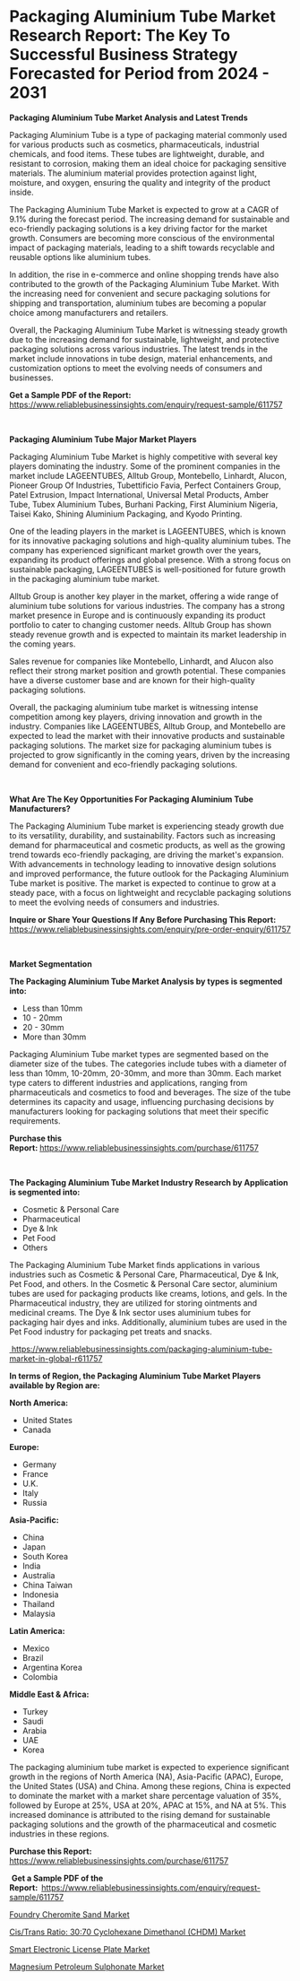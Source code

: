 <p><h1>Packaging Aluminium Tube Market Research Report: The Key To Successful Business Strategy Forecasted for Period from 2024 - 2031</h1></p><p><strong>Packaging Aluminium Tube Market Analysis and Latest Trends</strong></p>
<p><p>Packaging Aluminium Tube is a type of packaging material commonly used for various products such as cosmetics, pharmaceuticals, industrial chemicals, and food items. These tubes are lightweight, durable, and resistant to corrosion, making them an ideal choice for packaging sensitive materials. The aluminium material provides protection against light, moisture, and oxygen, ensuring the quality and integrity of the product inside.</p><p>The Packaging Aluminium Tube Market is expected to grow at a CAGR of 9.1% during the forecast period. The increasing demand for sustainable and eco-friendly packaging solutions is a key driving factor for the market growth. Consumers are becoming more conscious of the environmental impact of packaging materials, leading to a shift towards recyclable and reusable options like aluminium tubes.</p><p>In addition, the rise in e-commerce and online shopping trends have also contributed to the growth of the Packaging Aluminium Tube Market. With the increasing need for convenient and secure packaging solutions for shipping and transportation, aluminium tubes are becoming a popular choice among manufacturers and retailers.</p><p>Overall, the Packaging Aluminium Tube Market is witnessing steady growth due to the increasing demand for sustainable, lightweight, and protective packaging solutions across various industries. The latest trends in the market include innovations in tube design, material enhancements, and customization options to meet the evolving needs of consumers and businesses.</p></p>
<p><strong>Get a Sample PDF of the Report:&nbsp;</strong> <a href="https://www.reliablebusinessinsights.com/enquiry/request-sample/611757">https://www.reliablebusinessinsights.com/enquiry/request-sample/611757</a></p>
<p>&nbsp;</p>
<p><strong>Packaging Aluminium Tube Major Market Players</strong></p>
<p><p>Packaging Aluminium Tube Market is highly competitive with several key players dominating the industry. Some of the prominent companies in the market include LAGEENTUBES, Alltub Group, Montebello, Linhardt, Alucon, Pioneer Group Of Industries, Tubettificio Favia, Perfect Containers Group, Patel Extrusion, Impact International, Universal Metal Products, Amber Tube, Tubex Aluminium Tubes, Burhani Packing, First Aluminium Nigeria, Taisei Kako, Shining Aluminium Packaging, and Kyodo Printing.</p><p>One of the leading players in the market is LAGEENTUBES, which is known for its innovative packaging solutions and high-quality aluminium tubes. The company has experienced significant market growth over the years, expanding its product offerings and global presence. With a strong focus on sustainable packaging, LAGEENTUBES is well-positioned for future growth in the packaging aluminium tube market.</p><p>Alltub Group is another key player in the market, offering a wide range of aluminium tube solutions for various industries. The company has a strong market presence in Europe and is continuously expanding its product portfolio to cater to changing customer needs. Alltub Group has shown steady revenue growth and is expected to maintain its market leadership in the coming years.</p><p>Sales revenue for companies like Montebello, Linhardt, and Alucon also reflect their strong market position and growth potential. These companies have a diverse customer base and are known for their high-quality packaging solutions.</p><p>Overall, the packaging aluminium tube market is witnessing intense competition among key players, driving innovation and growth in the industry. Companies like LAGEENTUBES, Alltub Group, and Montebello are expected to lead the market with their innovative products and sustainable packaging solutions. The market size for packaging aluminium tubes is projected to grow significantly in the coming years, driven by the increasing demand for convenient and eco-friendly packaging solutions.</p></p>
<p>&nbsp;</p>
<p><strong>What Are The Key Opportunities For Packaging Aluminium Tube Manufacturers?</strong></p>
<p><p>The Packaging Aluminium Tube market is experiencing steady growth due to its versatility, durability, and sustainability. Factors such as increasing demand for pharmaceutical and cosmetic products, as well as the growing trend towards eco-friendly packaging, are driving the market's expansion. With advancements in technology leading to innovative design solutions and improved performance, the future outlook for the Packaging Aluminium Tube market is positive. The market is expected to continue to grow at a steady pace, with a focus on lightweight and recyclable packaging solutions to meet the evolving needs of consumers and industries.</p></p>
<p><strong>Inquire or Share Your Questions If Any Before Purchasing This Report:</strong> <a href="https://www.reliablebusinessinsights.com/enquiry/pre-order-enquiry/611757">https://www.reliablebusinessinsights.com/enquiry/pre-order-enquiry/611757</a></p>
<p>&nbsp;</p>
<p><strong>Market Segmentation</strong></p>
<p><strong>The Packaging Aluminium Tube Market Analysis by types is segmented into:</strong></p>
<p><ul><li>Less than 10mm</li><li>10 - 20mm</li><li>20 - 30mm</li><li>More than 30mm</li></ul></p>
<p><p>Packaging Aluminium Tube market types are segmented based on the diameter size of the tubes. The categories include tubes with a diameter of less than 10mm, 10-20mm, 20-30mm, and more than 30mm. Each market type caters to different industries and applications, ranging from pharmaceuticals and cosmetics to food and beverages. The size of the tube determines its capacity and usage, influencing purchasing decisions by manufacturers looking for packaging solutions that meet their specific requirements.</p></p>
<p><strong>Purchase this Report:&nbsp;</strong><a href="https://www.reliablebusinessinsights.com/purchase/611757">https://www.reliablebusinessinsights.com/purchase/611757</a></p>
<p>&nbsp;</p>
<p><strong>The Packaging Aluminium Tube Market Industry Research by Application is segmented into:</strong></p>
<p><ul><li>Cosmetic & Personal Care</li><li>Pharmaceutical</li><li>Dye & Ink</li><li>Pet Food</li><li>Others</li></ul></p>
<p><p>The Packaging Aluminium Tube Market finds applications in various industries such as Cosmetic & Personal Care, Pharmaceutical, Dye & Ink, Pet Food, and others. In the Cosmetic & Personal Care sector, aluminium tubes are used for packaging products like creams, lotions, and gels. In the Pharmaceutical industry, they are utilized for storing ointments and medicinal creams. The Dye & Ink sector uses aluminium tubes for packaging hair dyes and inks. Additionally, aluminium tubes are used in the Pet Food industry for packaging pet treats and snacks.</p></p>
<p><a href="https://www.reliablebusinessinsights.com/packaging-aluminium-tube-market-in-global-r611757">&nbsp;https://www.reliablebusinessinsights.com/packaging-aluminium-tube-market-in-global-r611757</a></p>
<p><strong>In terms of Region, the Packaging Aluminium Tube Market Players available by Region are:</strong></p>
<p>
    <p> <strong> North America: </strong>
        <ul>
            <li>United States</li>
            <li>Canada</li>
        </ul>
        </p> 
    <p> <strong> Europe: </strong>
        <ul>
            <li>Germany</li>
            <li>France</li>
            <li>U.K.</li>
            <li>Italy</li>
            <li>Russia</li>
        </ul>
        </p> 
    <p> <strong> Asia-Pacific: </strong>
        <ul>
            <li>China</li>
            <li>Japan</li>
            <li>South Korea</li>
            <li>India</li>
            <li>Australia</li>
            <li>China Taiwan</li>
            <li>Indonesia</li>
            <li>Thailand</li>
            <li>Malaysia</li>
        </ul>
        </p> 
    <p> <strong> Latin America: </strong>
        <ul>
            <li>Mexico</li>
            <li>Brazil</li>
            <li>Argentina Korea</li>
            <li>Colombia</li>
        </ul>
        </p> 
    <p> <strong> Middle East & Africa: </strong>
        <ul>
            <li>Turkey</li>
            <li>Saudi</li>
            <li>Arabia</li>
            <li>UAE</li>
            <li>Korea</li>
        </ul>
    </p>
    </p>
<p><p>The packaging aluminium tube market is expected to experience significant growth in the regions of North America (NA), Asia-Pacific (APAC), Europe, the United States (USA) and China. Among these regions, China is expected to dominate the market with a market share percentage valuation of 35%, followed by Europe at 25%, USA at 20%, APAC at 15%, and NA at 5%. This increased dominance is attributed to the rising demand for sustainable packaging solutions and the growth of the pharmaceutical and cosmetic industries in these regions.</p></p>
<p><strong>Purchase this Report: </strong><a href="https://www.reliablebusinessinsights.com/purchase/611757">https://www.reliablebusinessinsights.com/purchase/611757</a></p>
<p>&nbsp;<strong>Get a Sample PDF of the Report:&nbsp;&nbsp;</strong><a href="https://www.reliablebusinessinsights.com/enquiry/request-sample/611757">https://www.reliablebusinessinsights.com/enquiry/request-sample/611757</a></p>
<p><strong></strong></p>
<p><p><a href="https://github.com/yazulaeha/Market-Research-Report-List-1/blob/main/foundry-cheromite-sand-market.md">Foundry Cheromite Sand Market</a></p><p><a href="https://medium.com/@neilrogers69/global-cis-trans-ratio-30-70-cyclohexane-dimethanol-chdm-market-exploring-market-share-market-26151e3d671f">Cis/Trans Ratio: 30:70 Cyclohexane Dimethanol (CHDM) Market</a></p><p><a href="https://github.com/fkhcgcyl33/Market-Research-Report-List-1/blob/main/smart-electronic-license-plate-market.md">Smart Electronic License Plate Market</a></p><p><a href="https://medium.com/@sallyselcenk46/magnesium-petroleum-sulphonate-market-size-growth-and-industry-analysis-by-market-segmentation-5752dcb543e6">Magnesium Petroleum Sulphonate Market</a></p></p>